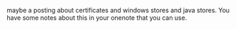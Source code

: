 maybe a posting about certificates and windows stores and java stores.  You have some notes about this in your onenote that you can use.

